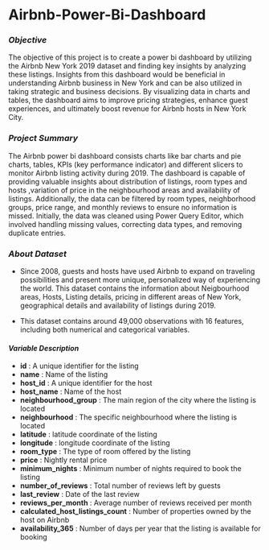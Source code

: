 # Airbnb-Power-Bi-Dashboard

### *Objective*

The objective of this project is to create a power bi dashboard by utilizing the Airbnb New York 2019 dataset and finding key insights by analyzing these listings. Insights from this dashboard would be beneficial in understanding Airbnb business in New York and can be also utilized in taking strategic and  business decisions. By visualizing data in charts and tables, the dashboard aims to improve pricing strategies, enhance guest experiences, and ultimately boost revenue for Airbnb hosts in New York City.

### *Project Summary*

The Airbnb power bi dashboard consists charts like bar charts and pie charts, tables, KPIs (key performance indicator) and different slicers to monitor Airbnb listing activity during 2019. The dashboard is capable of providing valuable insights about distribution of listings, room types and hosts ,variation of price in the neighbourhood areas and availability of listings. Additionally, the data can be filtered by room types, neighborhood groups, price range, and monthly reviews to ensure no information is missed. Initially, the data was cleaned using Power Query Editor, which involved handling missing values, correcting data types, and removing duplicate entries.

### *About Dataset*

* Since 2008, guests and hosts have used Airbnb to expand on traveling possibilities and present more unique, personalized way of experiencing the world. This dataset 
  contains the information about Neigbourhood areas, Hosts, Listing details, pricing in different areas of New York, geographical details and availability of listings during 
  2019.

* This dataset contains around 49,000 observations with 16 features, including both numerical and categorical variables.

#### *Variable Description*

* **id** : A unique identifier for the listing 
* **name** : Name of the listing 
* **host_id** : A unique identifier for the host 
* **host_name** : Name of the host 
* **neighbourhood_group** : The main region of the city where the listing is located 
* **neighbourhood** : The specific neighbourhood where the listing is located 
* **latitude** : latitude coordinate of the listing 
* **longitude** : longitude coordinate of the listing 
* **room_type** : The type of room offered by the listing 
* **price** : Nightly rental price 
* **minimum_nights** : Minimum number of nights required to book the listing 
* **number_of_reviews** : Total number of reviews left by guests 
* **last_review** : Date of the last review 
* **reviews_per_month** : Average number of reviews received per month 
* **calculated_host_listings_count** : Number of properties owned by the host on Airbnb 
* **availability_365** : Number of days per year that the listing is available for booking



